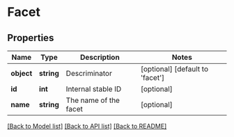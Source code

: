 # Facet

## Properties
Name | Type | Description | Notes
------------ | ------------- | ------------- | -------------
**object** | **string** | Descriminator | [optional] [default to 'facet']
**id** | **int** | Internal stable ID | [optional] 
**name** | **string** | The name of the facet | [optional] 

[[Back to Model list]](../README.md#documentation-for-models) [[Back to API list]](../README.md#documentation-for-api-endpoints) [[Back to README]](../README.md)


